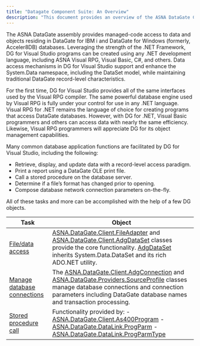 ```yaml
---
title: "Datagate Component Suite: An Overview"
description: "This document provides an overview of the ASNA DataGate Client, including its features, how it integrates with various development environments, and guidance on setup and configuration for optimal use."
---
```


The ASNA DataGate assembly provides managed-code access to data and objects residing in DataGate for IBM i and DataGate for Windows (formerly, Acceler8DB) databases. Leveraging the strength of the .NET Framework, DG for Visual Studio programs can be created using any .NET development language, including ASNA Visual RPG, Visual Basic, C#, and others. Data access mechanisms in DG for Visual Studio support and enhance the System.Data namespace, including the DataSet model, while maintaining traditional DataGate record-level characteristics.

For the first time, DG for Visual Studio provides all of the same interfaces used by the Visual RPG compiler. The same powerful database engine used by Visual RPG is fully under your control for use in any .NET language. Visual RPG for .NET remains the language of choice for creating programs that access DataGate databases. However, with DG for .NET, Visual Basic programmers and others can access data with nearly the same efficiency. Likewise, Visual RPG programmers will appreciate DG for its object management capabilities.

Many common database application functions are facilitated by DG for Visual Studio, including the following:

- Retrieve, display, and update data with a record-level access paradigm.
- Print a report using a DataGate OLE print file.
- Call a stored procedure on the database server.
- Determine if a file’s format has changed prior to opening.
- Compose database network connection parameters on-the-fly.

All of these tasks and more can be accomplished with the help of a few DG objects.
<br />



| Task | Object |
| ---- | ---- |
| [File/data access](usingthe-file-adapter-class.html) | [ASNA.DataGate.Client.FileAdapter](file-adapter-class.html) and [ASNA.DataGate.Client.AdgDataSet](adg-dataset-class.html) classes provide the core functionality. [AdgDataSet](adg-dataset-class.html) inherits <span>System.Data.DataSet</span> and its rich ADO.NET utility. |
| [Manage database connections ](dcsManagingDatabaseConnectionsMain.html) | The [ASNA.DataGate.Client.AdgConnection](adg-connection-class.html) and [ASNA.DataGate.Providers.SourceProfile](source-profile-class.html) classes manage database connections and connection parameters including DataGate database names and transaction processing. |
| [Stored procedure call ](calling-stored-procedures.html) | Functionality provided by: - [ASNA.DataGate.Client.As400Program](as400program-class.html) - [ASNA.DataGate.DataLink.ProgParm](prog-parm-class.html) - [ASNA.DataGate.DataLink.ProgParmType](prog-parm-type-class.html) |



<br />

